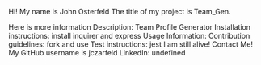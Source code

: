 Hi! My name is John Osterfeld
The title of my project is Team_Gen.

Here is more information
Description: Team Profile Generator
Installation instructions: install inquirer and express
Usage Information:
Contribution guidelines: fork and use
Test instructions: jest
I am still alive! Contact Me!
My GitHub username is jczarfeld
LinkedIn: undefined